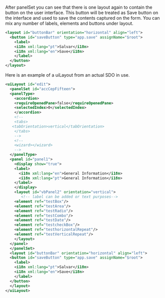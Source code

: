 After panelSet you can see that there is one layout again to contain the button on the user interface. This button will be treated as Save button on the interface and used to save the contents captured on the form. You can mix any number of labels, elements and buttons under layout.

```XML
<layout id="buttonBar" orientation="horizontal" align="left">
  <button id="saveButton" type="app.save" assignName="$root">
    <label>
    <i18n xml:lang="pt">Salvar</i18n>
    <i18n xml:lang="en">Save</i18n>
    </label>
  </button>
</layout>
```
Here is an example of a uiLayout from an actual SDO in use.
```XML
<uiLayout id="edit">
  <panelSet id="accCepFifteen">
  <panelType>
    <accordion>
    <requireOpenedPane>false</requireOpenedPane>
    <selectedIndex>0</selectedIndex>
    </accordion>
    <!--
    <tabs>
   <tabOrientation>vertical</tabOrientation>
    </tabs>
    -->
    <!--
    <wizard></wizard>
    -->
  </panelType>
  <panel id="panel1">
    <display show="true">
    <label>
      <i18n xml:lang="en">General Information</i18n>
      <i18n xml:lang="pt">General Information</i18n>
    </label>
    </display>
    <layout id="vbPanel2" orientation="vertical">
       <!-- label can be added or text purposes-->
    <element ref="testBox"/>
    <element ref="testArea"/>
    <element ref="testRadio"/>
    <element ref="testCombo"/>
    <element ref="testDate"/>
    <element ref="testcheckBox"/>
    <element ref="testhorizontalRepeat"/>
    <element ref="testVerticalRepeat"/>
    </layout>
  </panel>
  </panelSet>
  <layout id="buttonBar" orientation="horizontal" align="left">
  <button id="saveButton" type="app.save" assignName="$root">
    <label>
    <i18n xml:lang="pt">Salvar</i18n>
    <i18n xml:lang="en">Save</i18n>
    </label>
  </button>
  </layout>
</uiLayout>
```
